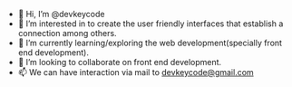 - 👋 Hi, I’m @devkeycode
- 👀 I’m interested in to create the user friendly interfaces that establish a connection among others.
- 🌱 I’m currently learning/exploring the web development(specially front end development).
- 💞️ I’m looking to collaborate on front end development.
- 📫 We can have interaction via mail to devkeycode@gmail.com

<!---
devkeycode/devkeycode is a ✨ special ✨ repository because its `README.md` (this file) appears on your GitHub profile.
You can click the Preview link to take a look at your changes.
--->
